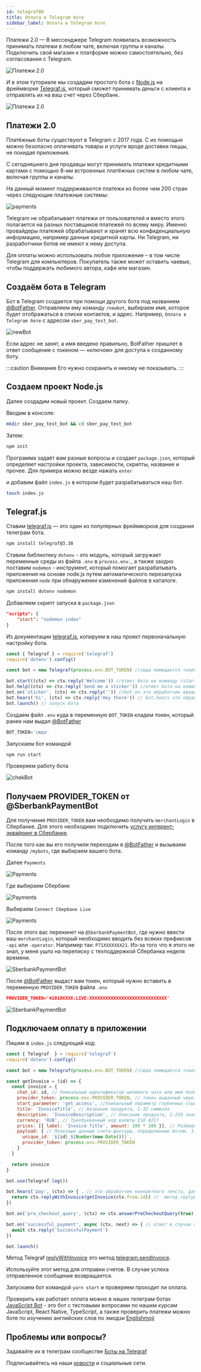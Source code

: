 ```yaml
---
id: telegraf00
title: Оплата в Telegram боте 
sidebar_label: Оплата в Telegram боте 
---
```


Платежи 2.0 — В мессенджере Telegram появилась возможность принимать платежи в любом чате, включая группы и каналы. Подключить свой магазин к платформе можно самостоятельно, без согласования с Telegram.

![Платежи 2.0](/img/telegraf/Cover.jpg)

И в этом туториале мы создадим простого бота с [Node.js](https://nodejs.org/en/) на фреймворке [Telegraf.js](https://telegraf.js.org/), который сможет принимать деньги с клиента и отправлять их на ваш счет через Сбербанк.

![Платежи 2.0](https://telegram.org/file/464001036/3/9ZnITFnkib4.283442/5dc5b1f30fa97ec631)

## Платежи 2.0

Платёжные боты существуют в Telegram с 2017 года. С их помощью можно безопасно оплачивать товары и услуги вроде доставки пиццы, не покидая приложения.

С сегодняшнего дня продавцы могут принимать платежи кредитными картами с помощью 8-ми встроенных платёжных систем в любом чате, включая группы и каналы.

На данный момент поддерживаются платежи из более чем 200 стран через следующие платежные системы:

![payments](/img/telegraf/payments.jpg)

Telegram не обрабатывает платежи от пользователей и вместо этого полагается на разных поставщиков платежей по всему миру. Именно провайдеры платежей обрабатывают и хранят всю конфиденциальную информацию, например данные кредитной карты. Ни Telegram, ни разработчики ботов не имеют к нему доступа.

Для оплаты можно использовать любое приложение – в том числе Telegram для компьютеров. Покупатель также может оставить чаевые, чтобы поддержать любимого автора, кафе или магазин.


## Создаём бота в Telegram

Бот в Telegram создается при помощи другого бота под названием [@BotFather](http://telegram.me/BotFather). Отправляем ему команду `/newbot`, выбираем имя, которое будет отображаться в списке контактов, и адрес. Например, `Оплата в Telegram боте` с адресом `sber_pay_test_bot`.

![newBot](/img/telegraf/newBot.jpg)

Если адрес не занят, а имя введено правильно, BotFather пришлет в ответ сообщение с токеном — «ключом» для доступа к созданному боту. 

:::caution Внимание
Его нужно сохранить и никому не показывать.
:::

## Создаем проект Node.js

Далее создадим новый проект. Создаем папку. 

Вводим в консоле:

```bash
mkdir sber_pay_test_bot && cd sber_pay_test_bot
```
Затем:

```bash npm2yarn
npm init 
```

Программа задаёт вам разные вопросы и создает `package.json`, который определяет настройки проекта, зависимости, скрипты, название и прочее. Для примера можно везде нажать `enter`

и добавим файл `index.js` в котором будет разрабатываться наш бот. 

```bash
touch index.js    
```

## Telegraf.js

Cтавим [telegraf.js](https://telegraf.js.org) — это один из популярных фреймворков для создания телеграм бота. 

```bash npm2yarn
npm install telegraf@3.38 
```

Ставим библиотеку `dotenv` - это модуль, который загружает переменные среды из файла `.env` в `process.env.`, а также заодно поставим `nodemon` - инструмент, который помогает разрабатывать приложения на основе node.js путем автоматического перезапуска приложения `node` при обнаружении изменений файлов в каталоге.

```bash npm2yarn
npm install dotenv nodemon
```

Добавляем скрипт запуска в `package.json`

```json
"scripts": {
    "start": "nodemon index"
}
```

Из документации [telegraf.js](https://telegraf.js.org), копируем в наш проект первоначальную настройку бота.

```js
const { Telegraf } = require('telegraf')
require('dotenv').config()

const bot = new Telegraf(process.env.BOT_TOKEN) //сюда помещается токен, который дал botFather

bot.start((ctx) => ctx.reply('Welcome')) //ответ бота на команду /start
bot.help((ctx) => ctx.reply('Send me a sticker')) //ответ бота на команду /help
bot.on('sticker', (ctx) => ctx.reply('')) //bot.on это обработчик введенного юзером сообщения, в данном случае он отслеживает стикер, можно использовать обработчик текста или голосового сообщения
bot.hears('hi', (ctx) => ctx.reply('Hey there')) // bot.hears это обработчик конкретного текста, данном случае это - "hi"
bot.launch() // запуск бота
```

Создаем файл `.env` куда в переменную `BOT_TOKEN` кладем токен, который ранее нам выдал [@BotFather](http://telegram.me/BotFather) 

```js
BOT_TOKEN='сюда'
```

Запускаем бот командой

```bash npm2yarn
npm run start
```

Проверяем работу бота

![chekBot](/img/telegraf/checkBot.jpg)


## Получаем PROVIDER_TOKEN от @SberbankPaymentBot

Для получения `PROVIDER_TOKEN` вам необходимо получить `merchantLogin` в Сбербанке. Для этого необходимо подключить [услугу интерент-эквайринг в Сбербанке](https://www.sberbank.ru/ru/s_m_business/bankingservice/acquiring_total).

После того как вы его получили переходим в [@BotFather](http://telegram.me/BotFather) и вызываем команду `/mybots`, где выбираем вашего бота.

Далее `Payments`

![Payments](/img/telegraf/selectPayments.jpg)

Где выбираем Сбербанк 

![Payments](/img/telegraf/selectSber.jpg)

Выбираем `Connect Сбербанк Live`

![Payments](/img/telegraf/SberLive.jpg)

После этого вас перекинет на `@SberbankPaymentBot`, где нужно ввести ваш `merchantLogin`, который необходимо вводить без всяких префиксов `-api` или `-operator`. Например так: `P71XXXXXXX21`. Из-за того что я этого не знал, у меня ушло на переписку с техподдержкой Сбербанка неделя времени. 

![SberbankPaymentBot](/img/telegraf/SberPaymentBot.jpg)

После [@BotFather](http://telegram.me/BotFather) выдаст вам токен, который нужно вставить в переменную `PROVIDER_TOKEN` файла `.env`

```json
PROVIDER_TOKEN='41018XXXX:LIVE:XXXXXXXXXXXXXXXXXXXXXXXXXXXXX'
```

![SberbankPaymentBot](/img/telegraf/token.jpg)

## Подключаем оплату в приложении

Пишем в `index.js` следующий код:

```javascript title="index.js"
const { Telegraf  } = require('telegraf')
require('dotenv').config()

const bot = new Telegraf(process.env.BOT_TOKEN) //сюда помещается токен, который дал botFather

const getInvoice = (id) => {
  const invoice = {
    chat_id: id, // Уникальный идентификатор целевого чата или имя пользователя целевого канала
    provider_token: process.env.PROVIDER_TOKEN, // токен выданный через бот @SberbankPaymentBot 
    start_parameter: 'get_access', //Уникальный параметр глубинных ссылок. Если оставить поле пустым, переадресованные копии отправленного сообщения будут иметь кнопку «Оплатить», позволяющую нескольким пользователям производить оплату непосредственно из пересылаемого сообщения, используя один и тот же счет. Если не пусто, перенаправленные копии отправленного сообщения будут иметь кнопку URL с глубокой ссылкой на бота (вместо кнопки оплаты) со значением, используемым в качестве начального параметра.
    title: 'InvoiceTitle', // Название продукта, 1-32 символа
    description: 'InvoiceDescription', // Описание продукта, 1-255 знаков
    currency: 'RUB', // Трехбуквенный код валюты ISO 4217
    prices: [{ label: 'Invoice Title', amount: 100 * 100 }], // Разбивка цен, сериализованный список компонентов в формате JSON 100 копеек * 100 = 100 рублей
    payload: { // Полезные данные счета-фактуры, определенные ботом, 1–128 байт. Это не будет отображаться пользователю, используйте его для своих внутренних процессов.
      unique_id: `${id}_${Number(new Date())}`,
      provider_token: process.env.PROVIDER_TOKEN 
    }
  }

  return invoice
}

bot.use(Telegraf.log())

bot.hears('pay', (ctx) => { . // это обработчик конкретного текста, данном случае это - "pay"
  return ctx.replyWithInvoice(getInvoice(ctx.from.id)) //  метод replyWithInvoice для выставления счета  
})

bot.on('pre_checkout_query', (ctx) => ctx.answerPreCheckoutQuery(true)) // ответ на предварительный запрос по оплате

bot.on('successful_payment', async (ctx, next) => { // ответ в случае положительной оплаты
  await ctx.reply('SuccessfulPayment')
})

bot.launch()
```

Метод Telegraf [replyWithInvoice](http://49.213.81.43/static/tool/thuocbot/node_modules/telegraf/docs/#/) это метод [telegram.sendInvoice](https://core.telegram.org/bots/api#sendinvoice).

Используйте этот метод для отправки счетов. В случае успеха отправленное сообщение возвращается.


Запускаем бот командой `yarn start` и проверяем проходит ли оплата.

Проверить как работает оплата можно в наших телеграм ботах [JavaScript Bot](https://t.me/javascriptcamp_bot) - это бот с тестовыми вопросами по нашим курсам JavaScript, React Native, TypeScript, а также проверить платежи можно боте по изучению английских слов по эмодзи [Englishmoji](https://t.me/englishmoji_bot)

## Проблемы или вопросы?

Задавайте их в телеграм сообществе [Боты на Telegraf](https://t.me/telegraf_ru)

Подписывайтесь на наши [новости](https://t.me/javascriptapp) и социальные сети.

<!-- ![JavaScript Camp](/img/bandlink.png) -->